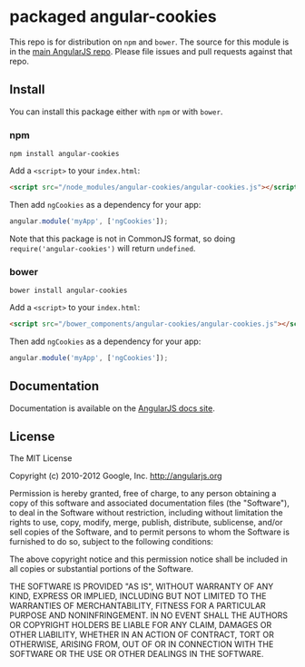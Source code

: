 # packaged angular-cookies

This repo is for distribution on `npm` and `bower`. The source for this module is in the
[main AngularJS repo](https://github.com/angular/angular.js/tree/master/src/ngCookies).
Please file issues and pull requests against that repo.

## Install

You can install this package either with `npm` or with `bower`.

### npm

```shell
npm install angular-cookies
```

Add a `<script>` to your `index.html`:

```html
<script src="/node_modules/angular-cookies/angular-cookies.js"></script>
```

Then add `ngCookies` as a dependency for your app:

```javascript
angular.module('myApp', ['ngCookies']);
```

Note that this package is not in CommonJS format, so doing `require('angular-cookies')` will
return `undefined`.

### bower

```shell
bower install angular-cookies
```

Add a `<script>` to your `index.html`:

```html
<script src="/bower_components/angular-cookies/angular-cookies.js"></script>
```

Then add `ngCookies` as a dependency for your app:

```javascript
angular.module('myApp', ['ngCookies']);
```

## Documentation

Documentation is available on the
[AngularJS docs site](http://docs.angularjs.org/api/ngCookies).

## License

The MIT License

Copyright (c) 2010-2012 Google, Inc. http://angularjs.org

Permission is hereby granted, free of charge, to any person obtaining a copy
of this software and associated documentation files (the "Software"), to deal
in the Software without restriction, including without limitation the rights
to use, copy, modify, merge, publish, distribute, sublicense, and/or sell
copies of the Software, and to permit persons to whom the Software is
furnished to do so, subject to the following conditions:

The above copyright notice and this permission notice shall be included in
all copies or substantial portions of the Software.

THE SOFTWARE IS PROVIDED "AS IS", WITHOUT WARRANTY OF ANY KIND, EXPRESS OR
IMPLIED, INCLUDING BUT NOT LIMITED TO THE WARRANTIES OF MERCHANTABILITY,
FITNESS FOR A PARTICULAR PURPOSE AND NONINFRINGEMENT. IN NO EVENT SHALL THE
AUTHORS OR COPYRIGHT HOLDERS BE LIABLE FOR ANY CLAIM, DAMAGES OR OTHER
LIABILITY, WHETHER IN AN ACTION OF CONTRACT, TORT OR OTHERWISE, ARISING FROM,
OUT OF OR IN CONNECTION WITH THE SOFTWARE OR THE USE OR OTHER DEALINGS IN
THE SOFTWARE.
